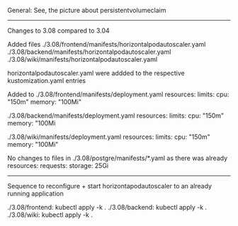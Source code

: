 
General:  See, the picture about persistentvolumeclaim

-----------

Changes to 3.08 compared to 3.04

Added files
 ./3.08/frontend/manifests/horizontalpodautoscaler.yaml
 ./3.08/backend/manifests/horizontalpodautoscaler.yaml
 ./3.08/wiki/manifests/horizontalpodautoscaler.yaml

horizontalpodautoscaler.yaml were addded to the respective kustomization.yaml entries


Added to
./3.08/frontend/manifests/deployment.yaml
          resources:
            limits:
              cpu: "150m"
              memory: "100Mi"

./3.08/backend/manifests/deployment.yaml
          resources:
            limits:
              cpu: "150m"
              memory: "100Mi

              
./3.08/wiki/manifests/deployment.yaml
          resources:
            limits:
              cpu: "150m"
              memory: "100Mi"


No changes to files in 
./3.08/postgre/manifests/*.yaml as there was already
        resources:
          requests:
            storage: 25Gi


-----------

Sequence to reconfigure + start horizontapodautoscaler to an already running application

./3.08/frontend:  kubectl apply -k .
./3.08/backend:  kubectl apply -k .
./3.08/wiki:  kubectl apply -k .
